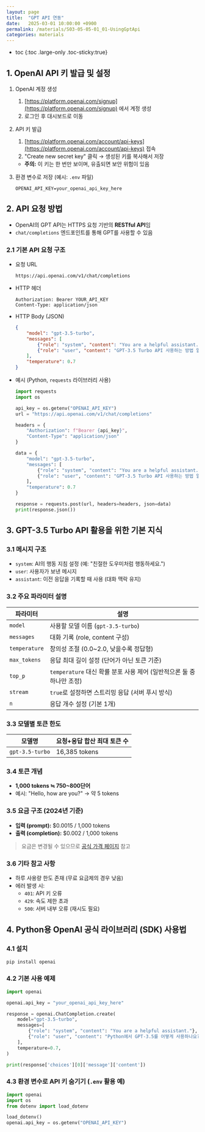 ```yaml
---
layout: page
title:  "GPT API 연동"
date:   2025-03-01 10:00:00 +0900
permalink: /materials/S03-05-05-01_01-UsingGptApi
categories: materials
---
```

* toc
{:toc .large-only .toc-sticky:true}


## 1. OpenAI API 키 발급 및 설정

1. OpenAI 계정 생성
    1. [https://platform.openai.com/signup](https://platform.openai.com/signup) 에서 계정 생성
    2. 로그인 후 대시보드로 이동

2. API 키 발급
    1. [https://platform.openai.com/account/api-keys](https://platform.openai.com/account/api-keys) 접속
    2. "Create new secret key" 클릭 → 생성된 키를 복사해서 저장
    - **주의:** 이 키는 한 번만 보이며, 유출되면 보안 위험이 있음

3. 환경 변수로 저장 (예시: `.env` 파일)

    ```env
    OPENAI_API_KEY=your_openai_api_key_here
    ```

## 2. API 요청 방법

- OpenAI의 GPT API는 HTTPS 요청 기반의 **RESTful API**임
- `chat/completions` 엔드포인트를 통해 GPT를 사용할 수 있음

### 2.1 기본 API 요청 구조

- 요청 URL

    ```
    https://api.openai.com/v1/chat/completions
    ```

- HTTP 헤더

    ```http
    Authorization: Bearer YOUR_API_KEY
    Content-Type: application/json
    ```

- HTTP Body (JSON)

    ```json
    {
        "model": "gpt-3.5-turbo",
        "messages": [
            {"role": "system", "content": "You are a helpful assistant."},
            {"role": "user", "content": "GPT-3.5 Turbo API 사용하는 방법 알려줘"}
        ],
        "temperature": 0.7
    }
    ```

- 예시 (Python, `requests` 라이브러리 사용)

    ```python
    import requests
    import os

    api_key = os.getenv("OPENAI_API_KEY")
    url = "https://api.openai.com/v1/chat/completions"

    headers = {
        "Authorization": f"Bearer {api_key}",
        "Content-Type": "application/json"
    }

    data = {
        "model": "gpt-3.5-turbo",
        "messages": [
            {"role": "system", "content": "You are a helpful assistant."},
            {"role": "user", "content": "GPT-3.5 Turbo API 사용하는 방법 알려줘"}
        ],
        "temperature": 0.7
    }

    response = requests.post(url, headers=headers, json=data)
    print(response.json())
    ```


## 3. GPT-3.5 Turbo API 활용을 위한 기본 지식

### 3.1 메시지 구조

- `system`: AI의 행동 지침 설정 (예: "친절한 도우미처럼 행동하세요.")
- `user`: 사용자가 보낸 메시지
- `assistant`: 이전 응답을 기록할 때 사용 (대화 맥락 유지)

### 3.2 주요 파라미터 설명

| 파라미터 | 설명 |
|----------|------|
| `model` | 사용할 모델 이름 (`gpt-3.5-turbo`) |
| `messages` | 대화 기록 (role, content 구성) |
| `temperature` | 창의성 조절 (0.0~2.0, 낮을수록 정답형) |
| `max_tokens` | 응답 최대 길이 설정 (단어가 아닌 토큰 기준) |
| `top_p` | `temperature` 대신 확률 분포 사용 제어 (일반적으론 둘 중 하나만 조정) |
| `stream` | `true`로 설정하면 스트리밍 응답 (서버 푸시 방식) |
| `n` | 응답 개수 설정 (기본 1개) |

### 3.3 모델별 토큰 한도

| 모델명           | 요청+응답 합산 최대 토큰 수 |
|------------------|--------------------------|
| `gpt-3.5-turbo`  | 16,385 tokens            |

### 3.4 토큰 개념
- **1,000 tokens ≒ 750~800단어**
- 예시: "Hello, how are you?" → 약 5 tokens

### 3.5 요금 구조 (2024년 기준)
- **입력 (prompt):** $0.0015 / 1,000 tokens
- **출력 (completion):** $0.002 / 1,000 tokens

> 요금은 변경될 수 있으므로 [공식 가격 페이지](https://openai.com/pricing) 참고


### 3.6 기타 참고 사항

- 하루 사용량 한도 존재 (무료 요금제의 경우 낮음)
- 에러 발생 시:
  - `401`: API 키 오류
  - `429`: 속도 제한 초과
  - `500`: 서버 내부 오류 (재시도 필요)

## 4. Python용 OpenAI 공식 라이브러리 (SDK) 사용법

### 4.1 설치

```bash
pip install openai
```

### 4.2 기본 사용 예제

```python
import openai

openai.api_key = "your_openai_api_key_here"

response = openai.ChatCompletion.create(
    model="gpt-3.5-turbo",
    messages=[
        {"role": "system", "content": "You are a helpful assistant."},
        {"role": "user", "content": "Python에서 GPT-3.5를 어떻게 사용하나요?"}
    ],
    temperature=0.7,
)

print(response['choices'][0]['message']['content'])
```

### 4.3 환경 변수로 API 키 숨기기 (`.env` 활용 예)
```python
import openai
import os
from dotenv import load_dotenv

load_dotenv()
openai.api_key = os.getenv("OPENAI_API_KEY")
```
